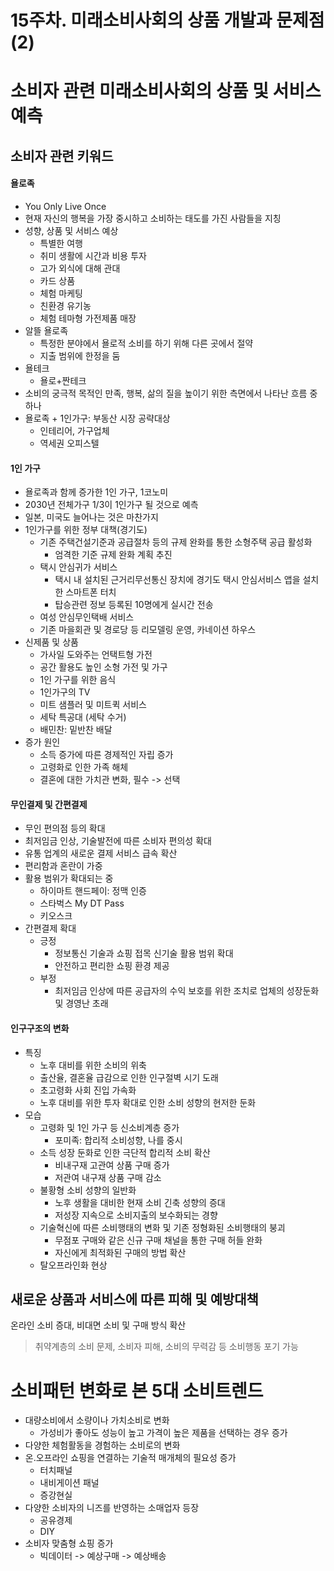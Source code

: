 # 15주차. 미래소비사회의 상품 개발과 문제점 (2)

# 소비자 관련 미래소비사회의 상품 및 서비스 예측

## 소비자 관련 키워드

#### 욜로족

- You Only Live Once
- 현재 자신의 행복을 가장 중시하고 소비하는 태도를 가진 사람들을 지칭
- 성향, 상품 및 서비스 예상
  - 특별한 여행
  - 취미 생활에 시간과 비용 투자
  - 고가 외식에 대해 관대
  - 카드 상품
  - 체험 마케팅
  - 친환경 유기농
  - 체험 테마형 가전제품 매장
- 알뜰 욜로족
  - 특정한 분야에서 욜로적 소비를 하기 위해 다른 곳에서 절약
  - 지출 범위에 한정을 둠
- 욜테크
  - 욜로+짠테크
- 소비의 궁극적 목적인 만족, 행복, 삶의 질을 높이기 위한 측면에서 나타난 흐름 중 하나
- 욜로족 + 1인가구: 부동산 시장 공략대상
  - 인테리어, 가구업체
  - 역세권 오피스텔

#### 1인 가구

- 욜로족과 함께 증가한 1인 가구, 1코노미
- 2030년 전체가구 1/3이 1인가구 될 것으로 예측
- 일본, 미국도 늘어나는 것은 마찬가지
- 1인가구를 위한 정부 대책(경기도)
  - 기존 주택건설기준과 공급절차 등의 규제 완화를 통한 소형주택 공급 활성화
    - 엄격한 기준 규제 완화 계획 추진
  - 택시 안심귀가 서비스
    - 택시 내 설치된 근거리무선통신 장치에 경기도 택시 안심서비스 앱을 설치한 스마트폰 터치
    - 탑승관련 정보 등록된 10명에게 실시간 전송
  - 여성 안심무인택배 서비스
  - 기존 마을회관 및 경로당 등 리모델링 운영, 카네이션 하우스
- 신제품 및 상품
  - 가사일 도와주는 언택트형 가전
  - 공간 활용도 높인 소형 가전 및 가구
  - 1인 가구를 위한 음식
  - 1인가구의 TV
  - 미트 샘플러 및 미트퀵 서비스
  - 세탁 특공대 (세탁 수거)
  - 배민찬: 밑반찬 배달
- 증가 원인
  - 소득 증가에 따른 경제적인 자립 증가
  - 고령화로 인한 가족 해체
  - 결혼에 대한 가치관 변화, 필수 -> 선택

#### 무인결제 및 간편결제

- 무인 편의점 등의 확대
- 최저임금 인상, 기술발전에 따른 소비자 편의성 확대
- 유통 업계의 새로운 결제 서비스 급속 확산
- 편리함과 혼란이 가중
- 활용 범위가 확대되는 중
  - 하이마트 핸드페이: 정맥 인증
  - 스타벅스 My DT Pass
  - 키오스크
- 간편결제 확대
  - 긍정
    - 정보통신 기술과 쇼핑 접목 신기술 활용 범위 확대
    - 안전하고 편리한 쇼핑 환경 제공
  - 부정
    - 최저임금 인상에 따른 공급자의 수익 보호를 위한 조치로 업체의 성장둔화 및 경영난 초래

#### 인구구조의 변화

- 특징
  - 노후 대비를 위한 소비의 위축
  - 출산율, 결혼율 급감으로 인한 인구절벽 시기 도래
  - 초고령화 사회 진입 가속화
  - 노후 대비를 위한 투자 확대로 인한 소비 성향의 현저한 둔화
- 모습
  - 고령화 및 1인 가구 등 신소비계층 증가
    - 포미족: 합리적 소비성향, 나를 중시
  - 소득 성장 둔화로 인한 극단적 합리적 소비 확산
    - 비내구재 고관여 상품 구매 증가
    - 저관여 내구재 상품 구매 감소
  - 불황형 소비 성향의 일반화
    - 노후 생활을 대비한 현재 소비 긴축 성향의 증대
    - 저성장 지속으로 소비지출의 보수화되는 경향
  - 기술혁신에 따른 소비행태의 변화 및 기존 정형화된 소비행태의 붕괴
    - 무점포 구매와 같은 신규 구매 채널을 통한 구매 허들 완화
    - 자신에게 최적화된 구매의 방법 확산
  - 탈오프라인화 현상

## 새로운 상품과 서비스에 따른 피해 및 예방대책

온라인 소비 증대, 비대면 소비 및 구매 방식 확산

> 취약계층의 소비 문제, 소비자 피해, 소비의 무력감 등 소비행동 포기 가능

# 소비패턴 변화로 본 5대 소비트렌드

- 대량소비에서 소량이나 가치소비로 변화
  - 가성비가 좋아도 성능이 높고 가격이 높은 제품을 선택하는 경우 증가
- 다양한 체험활동을 경험하는 소비로의 변화
- 온.오프라인 쇼핑을 연결하는 기술적 매개체의 필요성 증가
  - 터치패널
  - 내비게이션 패널
  - 증강현실
- 다양한 소비자의 니즈를 반영하는 소매업자 등장
  - 공유경제
  - DIY
- 소비자 맞춤형 쇼핑 증가
  - 빅데이터 -> 예상구매 -> 예상배송
